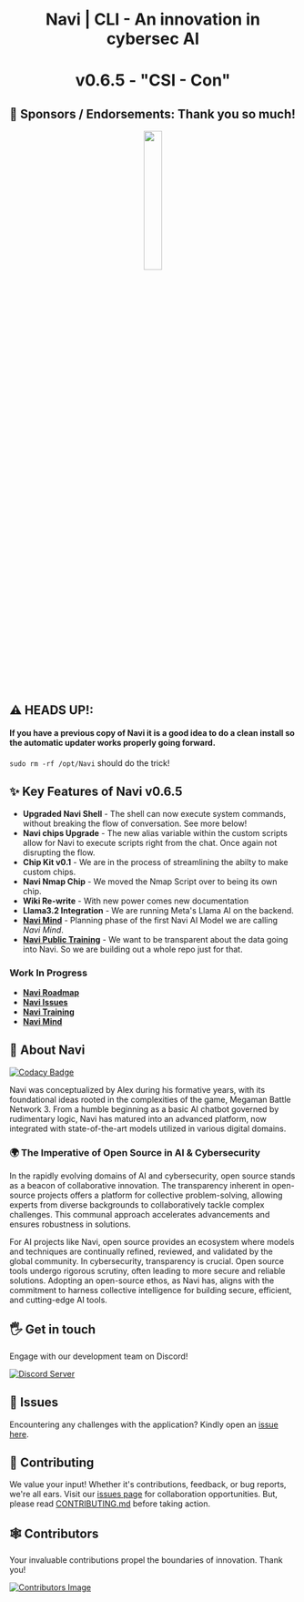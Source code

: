 <div align="center">
  <h1> Navi | CLI - An innovation in cybersec AI</h1>
  <h1>v0.6.5 - "CSI - Con"</h1>
</div>

## 🤝 Sponsors / Endorsements: Thank you so much!

<div align="center">
<img src= https://github.com/SSGOrg/Navi/assets/89718570/5596418e-3fa3-4528-8a07-d00aeece1590 height=25% width=25%>
</div>
  
## ⚠️ HEADS UP!:  
#### If you have a previous copy of Navi it is a good idea to do a clean install so the automatic updater works properly going forward.   
`sudo rm -rf /opt/Navi` should do the trick!

## ✨ **Key Features of Navi v0.6.5**

- **Upgraded Navi Shell** - The shell can now execute system commands, without breaking the flow of conversation. See more below!
- **Navi chips Upgrade** - The new alias variable within the custom scripts allow for Navi to execute scripts right from the chat. Once again not disrupting the flow.
- **Chip Kit v0.1** - We are in the process of streamlining the abilty to make custom chips. 
- **Navi Nmap Chip** - We moved the Nmap Script over to being its own chip. 
- **Wiki Re-write** - With new power comes new documentation
- **Llama3.2 Integration** - We are running Meta's Llama AI on the backend.
- **[Navi Mind](https://github.com/SaintsSec/Navi-Mind)** - Planning phase of the first Navi AI Model we are calling *Navi Mind*.
- **[Navi Public Training](https://github.com/SaintsSec/Navi-Training)** - We want to be transparent about the data going into Navi. So we are building out a whole repo just for that.

### **Work In Progress**

- **[Navi Roadmap](https://github.com/orgs/SaintsSec/projects/7)**
- **[Navi Issues](https://github.com/SaintsSec/Navi/issues)**
- **[Navi Training](https://github.com/SaintsSec/Navi-Training)**
- **[Navi Mind](https://github.com/SaintsSec/Navi-Mind)**

## 🚀 About Navi

[![Codacy Badge](https://app.codacy.com/project/badge/Grade/63a04af9b14f41179b567637c4ab77a6)](https://app.codacy.com/gh/SSGorg/Navi/dashboard?utm_source=gh&utm_medium=referral&utm_content=&utm_campaign=Badge_grade)

Navi was conceptualized by Alex during his formative years, with its foundational ideas rooted in the complexities of the game, Megaman Battle Network 3. From a humble beginning as a basic AI chatbot governed by rudimentary logic, Navi has matured into an advanced platform, now integrated with state-of-the-art models utilized in various digital domains.

### 🌍 The Imperative of Open Source in AI & Cybersecurity

In the rapidly evolving domains of AI and cybersecurity, open source stands as a beacon of collaborative innovation. The transparency inherent in open-source projects offers a platform for collective problem-solving, allowing experts from diverse backgrounds to collaboratively tackle complex challenges. This communal approach accelerates advancements and ensures robustness in solutions.

For AI projects like Navi, open source provides an ecosystem where models and techniques are continually refined, reviewed, and validated by the global community. In cybersecurity, transparency is crucial. Open source tools undergo rigorous scrutiny, often leading to more secure and reliable solutions. Adopting an open-source ethos, as Navi has, aligns with the commitment to harness collective intelligence for building secure, efficient, and cutting-edge AI tools.

## 🖐️ Get in touch

Engage with our development team on Discord!

[![Discord Server](https://discordapp.com/api/guilds/879757204620726362/widget.png?style=banner3)](https://discord.gg/7dXPrRCRMy)

## 🔧 Issues

Encountering any challenges with the application? Kindly open an [issue here](https://github.com/SSGorg/Navi/issues).

## 🤝 Contributing

We value your input! Whether it's contributions, feedback, or bug reports, we're all ears. Visit our [issues page](https://github.com/SSGorg/Navi/issues) for collaboration opportunities. But, please read [CONTRIBUTING.md](./CONTRIBUTING.md) before taking action.

## 🕸 Contributors

Your invaluable contributions propel the boundaries of innovation. Thank you!

[![Contributors Image](https://contrib.rocks/image?repo=SaintsSec/Navi)](https://github.com/SaintsSec/Navi/graphs/contributors)

